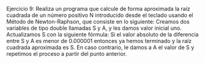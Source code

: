 
Ejercicio 9: Realiza un programa que calcule de forma aproximada la raíz cuadrada de un
número positivo N introducido desde el teclado usando el Método de Newton-Raphson, que
consiste en lo siguiente:
Creamos dos variables de tipo double llamadas S y A, y les damos valor inicial uno.
Actualizamos S con la siguiente fórmula:
Si el valor absoluto de la diferencia entre S y A es menor de 0.000001 entonces ya
hemos terminado y la raíz cuadrada aproximada es S. En caso contrario, le damos a A
el valor de S y repetimos el proceso a partir del punto anterior.
